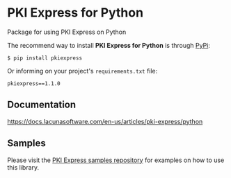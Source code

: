 # PKI Express for Python

Package for using PKI Express on Python

The recommend way to install **PKI Express for Python** is through [PyPi](https://pypi.org/):

    $ pip install pkiexpress

Or informing on your project's `requirements.txt` file:

    pkiexpress==1.1.0

## Documentation

https://docs.lacunasoftware.com/en-us/articles/pki-express/python

## Samples

Please visit the [PKI Express samples repository](https://github.com/LacunaSoftware/PkiExpressSamples/tree/master/Python)
for examples on how to use this library.
